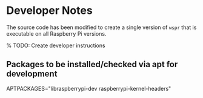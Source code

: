 # Developer Notes

The source code has been modified to create a single version of `wspr` that is executable on all Raspberry Pi versions.  

% TODO:  Create developer instructions

## Packages to be installed/checked via apt for development
APTPACKAGES="libraspberrypi-dev raspberrypi-kernel-headers"
